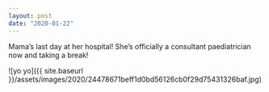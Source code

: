 ```yaml
---
layout: post
date: "2020-01-22"
---
```


Mama’s last day at her hospital! She’s officially a consultant paediatrician now and taking a break!

![yo yo]({{ site.baseurl }}/assets/images/2020/24478671beff1d0bd56126cb0f29d75431326baf.jpg)
